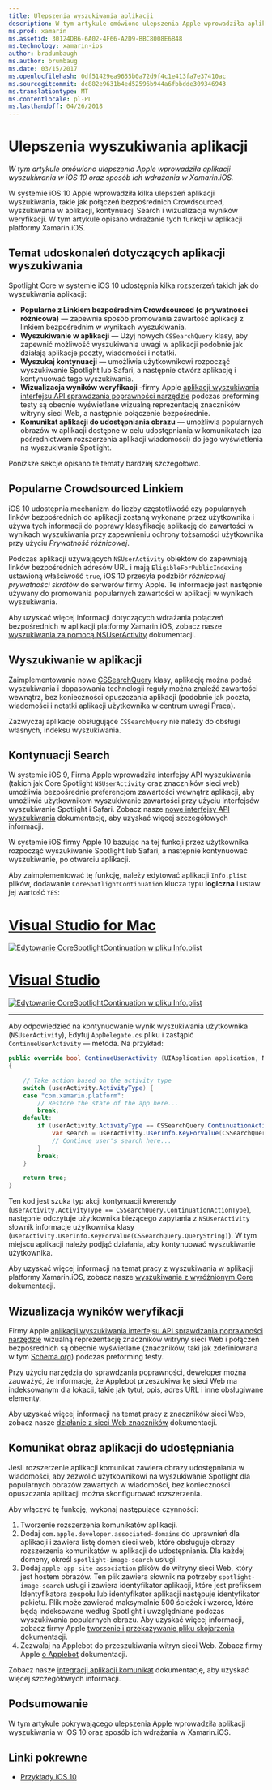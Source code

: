 ```yaml
---
title: Ulepszenia wyszukiwania aplikacji
description: W tym artykule omówiono ulepszenia Apple wprowadziła aplikacji wyszukiwania w iOS 10 oraz sposób ich wdrażania w Xamarin.iOS.
ms.prod: xamarin
ms.assetid: 30124DB6-6A02-4F66-A2D9-BBC8008E6B48
ms.technology: xamarin-ios
author: bradumbaugh
ms.author: brumbaug
ms.date: 03/15/2017
ms.openlocfilehash: 0df51429ea9655b0a72d9f4c1e413fa7e37410ac
ms.sourcegitcommit: dc882e9631b4ed52596b944a6fbbdde309346943
ms.translationtype: MT
ms.contentlocale: pl-PL
ms.lasthandoff: 04/26/2018
---
```

# <a name="app-search-enhancements"></a>Ulepszenia wyszukiwania aplikacji

_W tym artykule omówiono ulepszenia Apple wprowadziła aplikacji wyszukiwania w iOS 10 oraz sposób ich wdrażania w Xamarin.iOS._

W systemie iOS 10 Apple wprowadziła kilka ulepszeń aplikacji wyszukiwania, takie jak połączeń bezpośrednich Crowdsourced, wyszukiwania w aplikacji, kontynuacji Search i wizualizacja wyników weryfikacji. W tym artykule opisano wdrażanie tych funkcji w aplikacji platformy Xamarin.iOS.

## <a name="about-app-search-enhancements"></a>Temat udoskonaleń dotyczących aplikacji wyszukiwania

Spotlight Core w systemie iOS 10 udostępnia kilka rozszerzeń takich jak do wyszukiwania aplikacji:

- **Popularne z Linkiem bezpośrednim Crowdsourced (o prywatności różnicowa)** — zapewnia sposób promowania zawartość aplikacji z linkiem bezpośrednim w wynikach wyszukiwania.
- **Wyszukiwanie w aplikacji** — Użyj nowych `CSSearchQuery` klasy, aby zapewnić możliwość wyszukiwania uwagi w aplikacji podobnie jak działają aplikacje poczty, wiadomości i notatki.
- **Wyszukaj kontynuacji** — umożliwia użytkownikowi rozpocząć wyszukiwanie Spotlight lub Safari, a następnie otwórz aplikację i kontynuować tego wyszukiwania.
- **Wizualizacja wyników weryfikacji** -firmy Apple [aplikacji wyszukiwania interfejsu API sprawdzania poprawności narzędzie](https://search.developer.apple.com/appsearch-validation-tool) podczas preforming testy są obecnie wyświetlane wizualną reprezentację znaczników witryny sieci Web, a następnie połączenie bezpośrednie.
- **Komunikat aplikacji do udostępniania obrazu** — umożliwia popularnych obrazów w aplikacji dostępne w celu udostępniania w komunikatach (za pośrednictwem rozszerzenia aplikacji wiadomości) do jego wyświetlenia na wyszukiwanie Spotlight.

Poniższe sekcje opisano te tematy bardziej szczegółowo.

## <a name="crowdsourced-deep-link-popularity"></a>Popularne Crowdsourced Linkiem

iOS 10 udostępnia mechanizm do liczby częstotliwość czy popularnych linków bezpośrednich do aplikacji zostaną wykonane przez użytkownika i używa tych informacji do poprawy klasyfikację aplikację do zawartości w wynikach wyszukiwania przy zapewnieniu ochrony tożsamości użytkownika przy użyciu  *Prywatność różnicowej*.

Podczas aplikacji używających `NSUserActivity` obiektów do zapewniają linków bezpośrednich adresów URL i mają `EligibleForPublicIndexing` ustawioną właściwość `true`, iOS 10 przesyła podzbiór *różnicowej prywatności skrótów* do serwerów firmy Apple. Te informacje jest następnie używany do promowania popularnych zawartości w aplikacji w wynikach wyszukiwania.

Aby uzyskać więcej informacji dotyczących wdrażania połączeń bezpośrednich w aplikacji platformy Xamarin.iOS, zobacz nasze [wyszukiwania za pomocą NSUserActivity](~/ios/platform/search/nsuseractivity.md) dokumentacji.

## <a name="in-app-searching"></a>Wyszukiwanie w aplikacji

Zaimplementowanie nowe [CSSearchQuery](https://developer.apple.com/reference/corespotlight/cssearchquery) klasy, aplikację można podać wyszukiwania i dopasowania technologii reguły można znaleźć zawartości wewnątrz, bez konieczności opuszczania aplikacji (podobnie jak poczta, wiadomości i notatki aplikacji użytkownika w centrum uwagi Praca).

Zazwyczaj aplikacje obsługujące `CSSearchQuery` nie należy do obsługi własnych, indeksu wyszukiwania. 

## <a name="search-continuation"></a>Kontynuacji Search

W systemie iOS 9, Firma Apple wprowadziła interfejsy API wyszukiwania (takich jak Core Spotlight `NSUserActivity` oraz znaczników sieci web) umożliwia bezpośrednie preferencjom zawartości wewnątrz aplikacji, aby umożliwić użytkownikom wyszukiwanie zawartości przy użyciu interfejsów wyszukiwanie Spotlight i Safari. Zobacz nasze [nowe interfejsy API wyszukiwania](~/ios/platform/search/index.md) dokumentację, aby uzyskać więcej szczegółowych informacji.

W systemie iOS firmy Apple 10 bazując na tej funkcji przez użytkownika rozpocząć wyszukiwanie Spotlight lub Safari, a następnie kontynuować wyszukiwanie, po otwarciu aplikacji. 

Aby zaimplementować tę funkcję, należy edytować aplikacji `Info.plist` plików, dodawanie `CoreSpotlightContinuation` klucza typu **logiczna** i ustaw jej wartość `YES`:

# <a name="visual-studio-for-mactabvsmac"></a>[Visual Studio for Mac](#tab/vsmac)

[![](app-search-enhancements-images/search01.png "Edytowanie CoreSpotlightContinuation w pliku Info.plist")](app-search-enhancements-images/search01.png#lightbox)

# <a name="visual-studiotabvswin"></a>[Visual Studio](#tab/vswin)

[![](app-search-enhancements-images/searchw01.png "Edytowanie CoreSpotlightContinuation w pliku Info.plist")](app-search-enhancements-images/search01.png#lightbox)

-----

Aby odpowiedzieć na kontynuowanie wynik wyszukiwania użytkownika (`NSUserActivity`), Edytuj `AppDelegate.cs` pliku i zastąpić `ContinueUserActivity` — metoda. Na przykład:

```csharp
public override bool ContinueUserActivity (UIApplication application, NSUserActivity userActivity, UIApplicationRestorationHandler completionHandler)
{

    // Take action based on the activity type
    switch (userActivity.ActivityType) {
    case "com.xamarin.platform":
        // Restore the state of the app here...
        break;
    default:
        if (userActivity.ActivityType == CSSearchQuery.ContinuationActionType) {
            var search = userActivity.UserInfo.KeyForValue(CSSearchQuery.QueryString);
            // Continue user's search here...
        }
        break;
    }

    return true;
}
```

Ten kod jest szuka typ akcji kontynuacji kwerendy (`userActivity.ActivityType == CSSearchQuery.ContinuationActionType`), następnie odczytuje użytkownika bieżącego zapytania z `NSUserActivity` słownik informacje użytkownika klasy (`userActivity.UserInfo.KeyForValue(CSSearchQuery.QueryString)`). W tym miejscu aplikacji należy podjąć działania, aby kontynuować wyszukiwanie użytkownika.

Aby uzyskać więcej informacji na temat pracy z wyszukiwania w aplikacji platformy Xamarin.iOS, zobacz nasze [wyszukiwania z wyróżnionym Core](~/ios/platform/search/corespotlight.md) dokumentacji.

## <a name="visualization-of-validation-results"></a>Wizualizacja wyników weryfikacji

Firmy Apple [aplikacji wyszukiwania interfejsu API sprawdzania poprawności narzędzie](https://search.developer.apple.com/appsearch-validation-tool) wizualną reprezentację znaczników witryny sieci Web i połączeń bezpośrednich są obecnie wyświetlane (znaczników, taki jak zdefiniowana w tym [Schema.org](http://schema.org/)) podczas preforming testy.

Przy użyciu narzędzia do sprawdzania poprawności, deweloper można zauważyć, że informacje, że Applebot przeszukiwarkę sieci Web ma indeksowanym dla lokacji, takie jak tytuł, opis, adres URL i inne obsługiwane elementy.

Aby uzyskać więcej informacji na temat pracy z znaczników sieci Web, zobacz nasze [działanie z sieci Web znaczników](~/ios/platform/search/web-markup.md) dokumentacji.

## <a name="message-app-image-sharing"></a>Komunikat obraz aplikacji do udostępniania

Jeśli rozszerzenie aplikacji komunikat zawiera obrazy udostępniania w wiadomości, aby zezwolić użytkownikowi na wyszukiwanie Spotlight dla popularnych obrazów zawartych w wiadomości, bez konieczności opuszczania aplikacji można skonfigurować rozszerzenia.

Aby włączyć tę funkcję, wykonaj następujące czynności:

1. Tworzenie rozszerzenia komunikatów aplikacji.
2. Dodaj `com.apple.developer.associated-domains` do uprawnień dla aplikacji i zawiera listę domen sieci web, które obsługuje obrazy rozszerzenia komunikatów w aplikacji do udostępniania. Dla każdej domeny, określ `spotlight-image-search` usługi.
3. Dodaj `apple-app-site-association` plików do witryny sieci Web, który jest hostem obrazów. Ten plik zawiera słownik na potrzeby `spotlight-image-search` usługi i zawiera identyfikator aplikacji, które jest prefiksem Identyfikatora zespołu lub identyfikator aplikacji następuje identyfikator pakietu. Plik może zawierać maksymalnie 500 ścieżek i wzorce, które będą indeksowane według Spotlight i uwzględniane podczas wyszukiwania popularnych obrazu. Aby uzyskać więcej informacji, zobacz firmy Apple [tworzenie i przekazywanie pliku skojarzenia](https://developer.apple.com/library/prerelease/content/documentation/General/Conceptual/AppSearch/UniversalLinks.html#//apple_ref/doc/uid/TP40016308-CH12-SW4) dokumentacji.
4. Zezwalaj na Applebot do przeszukiwania witryn sieci Web. Zobacz firmy Apple [o Applebot](https://support.apple.com/HT204683) dokumentacji.

Zobacz nasze [integracji aplikacji komunikat](~/ios/platform/message-app-integration/index.md) dokumentację, aby uzyskać więcej szczegółowych informacji.

## <a name="summary"></a>Podsumowanie

W tym artykule pokrywającego ulepszenia Apple wprowadziła aplikacji wyszukiwania w iOS 10 oraz sposób ich wdrażania w Xamarin.iOS.



## <a name="related-links"></a>Linki pokrewne

- [Przykłady iOS 10](https://developer.xamarin.com/samples/ios/iOS10/)
